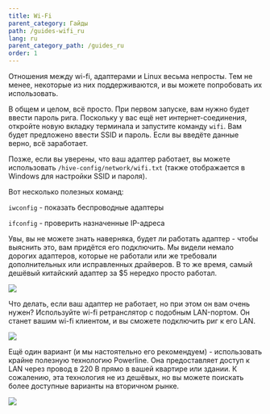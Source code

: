 ```yaml
---
title: Wi-Fi
parent_category: Гайды
path: /guides-wifi_ru
lang: ru
parent_category_path: /guides_ru
order: 1
---
```


Отношения между wi-fi, адаптерами и Linux весьма непросты. Тем не менее, некоторые из них поддерживаются, и вы можете попробовать их использовать.

В общем и целом, всё просто. При первом запуске, вам нужно будет ввести пароль рига. Поскольку у вас ещё нет интернет-соединения, откройте новую вкладку терминала и запустите команду `wifi`. Вам будет предложено ввести SSID и пароль. Если вы введёте данные верно, всё заработает.

Позже, если вы уверены, что ваш адаптер работает, вы можете использовать `/hive-config/network/wifi.txt` (также отображается в Windows для настройки SSID и пароля).

Вот несколько полезных команд:

`iwconfig` - показать беспроводные адаптеры

`ifconfig` - проверить назначенные IP-адреса

Увы, вы не можете знать наверняка, будет ли работать адаптер - чтобы выяснить это, вам придётся его подключить. Мы видели немало дорогих адаптеров, которые не работали или же требовали дополнительных или исправленных драйверов. В то же время, самый дешёвый китайский адаптер за $5 нередко просто работал.

<img src="https://lbd.hiveos.farm/kbase/images/forum/15r49yq975r6.jpg">

Что делать, если ваш адаптер не работает, но при этом он вам очень нужен? Используйте wi-fi ретранслятор с подобным LAN-портом. Он станет вашим wi-fi клиентом, и вы сможете подключить риг к его LAN.

<img src="https://lbd.hiveos.farm/kbase/images/forum/84uusnwpusqc.jpg">

Ещё один вариант (и мы настоятельно его рекомендуем) - использовать крайне полезную технологию Powerline. Она предоставляет доступ к LAN через провод в 220 В прямо в вашей квартире или здании. К сожалению, эта технология не из дешёвых, но вы можете поискать более доступные варианты на вторичном рынке.

<img src="https://lbd.hiveos.farm/kbase/images/forum/g8qpyxvasnez.jpg">
